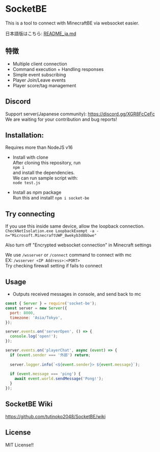 # SocketBE
This is a tool to connect with MinecraftBE via websocket easier.  
  
日本語版はこちら: [README_ja.md](./README_ja.md)  

## 特徴
- Multiple client connection
- Command execution + Handling responses
- Simple event subscribing
- Player Join/Leave events
- Player score/tag management

## Discord
Support server(Japanese community): https://discord.gg/XGR8FcCeFc  
We are waiting for your contribution and bug reports!  

## Installation:
Requires more than NodeJS v16
  
- Install with clone  
After cloning this repository, run  
`npm i`  
and install the dependencies.  
We can run sample script with:  
`node test.js`  

- Install as npm package  
Run this and install!
`npm i socket-be`  
  
## Try connecting
If you use this inside same device, allow the loopback connection.  
`CheckNetIsolation.exe LoopbackExempt -a -n="Microsoft.MinecraftUWP_8wekyb3d8bbwe"`  
  
Also turn off "Encrypted websocket connection" in Minecraft settings  
  
We use `/wsserver` or `/connect` command to connect with mc  
EX: `/wsserver <IP Address>:<PORT>`  
Try checking firewall setting if fails to connect  
  
## Usage
- Outputs received messages in console, and send back to mc  
```js
const { Server } = require('socket-be');
const server = new Server({
  port: 8000,
  timezone: 'Asia/Tokyo',
});

server.events.on('serverOpen', () => {
  console.log('open!');
});

server.events.on('playerChat', async (event) => {
  if (event.sender === '外部') return;
  
  server.logger.info(`<${event.sender}> ${event.message}`);
  
  if (event.message === 'ping') {
    await event.world.sendMessage('Pong!');
  }
});
```
  
## SocketBE Wiki
https://github.com/tutinoko2048/SocketBE/wiki

## License
MIT License!!